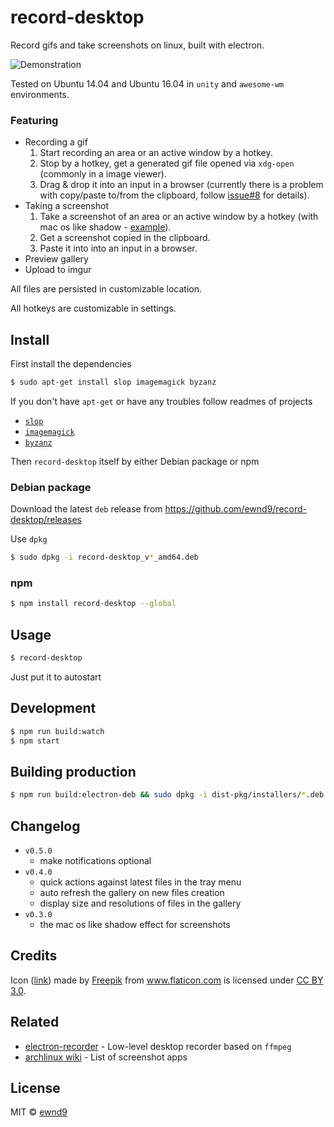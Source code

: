 # record-desktop

Record gifs and take screenshots on linux, built with electron.

![Demonstration](/media/demo.gif?raw=true)

Tested on Ubuntu 14.04 and Ubuntu 16.04 in `unity` and `awesome-wm` environments.

### Featuring

- Recording a gif
  1. Start recording an area or an active window by a hotkey.
  1. Stop by a hotkey, get a generated gif file opened via `xdg-open` (commonly in a image viewer).
  1. Drag & drop it into an input in a browser (currently there is a problem with copy/paste to/from the clipboard, follow [issue#8](https://github.com/ewnd9/record-desktop/issues/8) for details).
- Taking a screenshot
  1. Take a screenshot of an area or an active window by a hotkey (with mac os like shadow - [example](/media/settings-w-shadow.jpg)).
  1. Get a screenshot copied in the clipboard.
  1. Paste it into into an input in a browser.
- Preview gallery
- Upload to imgur

All files are persisted in customizable location.

All hotkeys are customizable in settings.

## Install

First install the dependencies

```sh
$ sudo apt-get install slop imagemagick byzanz
```

If you don't have `apt-get` or have any troubles follow readmes of projects

- [`slop`](https://github.com/naelstrof/slop)
- [`imagemagick`](http://manpages.ubuntu.com/manpages/precise/man1/ImageMagick.1.html)
- [`byzanz`](http://manpages.ubuntu.com/manpages/natty/man1/byzanz-record.1.html)

Then `record-desktop` itself by either Debian package or npm

### Debian package

Download the latest `deb` release from https://github.com/ewnd9/record-desktop/releases

Use `dpkg`

```sh
$ sudo dpkg -i record-desktop_v*_amd64.deb
```

### npm

```sh
$ npm install record-desktop --global
```

## Usage

```sh
$ record-desktop
```

Just put it to autostart

## Development

```sh
$ npm run build:watch
$ npm start
```

## Building production

```sh
$ npm run build:electron-deb && sudo dpkg -i dist-pkg/installers/*.deb
```

## Changelog

- `v0.5.0`
  - make notifications optional
- `v0.4.0`
  - quick actions against latest files in the tray menu
  - auto refresh the gallery on new files creation
  - display size and resolutions of files in the gallery
- `v0.3.0`
  - the mac os like shadow effect for screenshots

## Credits

Icon ([link](http://www.flaticon.com/free-icon/folded-newspaper_12844))
made by [Freepik](http://www.freepik.com) from www.flaticon.com
is licensed under [CC BY 3.0](http://creativecommons.org/licenses/by/3.0/).

## Related

- [electron-recorder](https://github.com/mikolalysenko/electron-recorder) - Low-level desktop recorder based on `ffmpeg`
- [archlinux wiki](https://wiki.archlinux.org/index.php/taking_a_screenshot) - List of screenshot apps

## License

MIT © [ewnd9](http://ewnd9.com)
